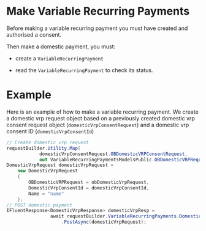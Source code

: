 ﻿# Make Variable Recurring Payments

Before making a variable recurring payment you must have created and authorised a consent.

Then make a domestic payment, you must:

- create a `VariableRecurringPayment`

- read the `VariableRecurringPayment` to check its status.

# Example
Here is an example of how to make a variable recurring payment. We create a domestic vrp request object based on a previously created domestic vrp consent request object (`domesticVrpConsentRequest`) and a domestic vrp consent ID (`domesticVrpConsentId`)

```csharp
// Create domestic vrp request
requestBuilder.Utility.Map(
            domesticVrpConsentRequest.OBDomesticVRPConsentRequest,
            out VariableRecurringPaymentsModelsPublic.OBDomesticVRPRequest obDomesticVrpRequest);                                                                                     // request objects
DomesticVrpRequest domesticVrpRequest =
    new DomesticVrpRequest
    {
        OBDomesticVRPRequest = obDomesticVrpRequest,
        DomesticVrpConsentId = domesticVrpConsentId,
        Name = "name"
    };
// POST domestic payment
IFluentResponse<DomesticVrpResponse> domesticVrpResp =
                await requestBuilder.VariableRecurringPayments.DomesticVrp
                    .PostAsync(domesticVrpRequest);

```





